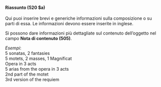 #### Riassunto (520 $a)

Qui puoi inserire brevi e generiche informazioni sulla composizione o su parti di essa. Le informazioni devono essere inserite in inglese.

Si possono dare informazioni più dettagliate sul contenuto dell’oggetto nel campo **Nota di contenuto (505)**.

_Esempi_:  
5 sonatas, 2 fantasies  
5 motets, 2 masses, 1 Magnificat  
Opera in 3 acts  
5 arias from the opera in 3 acts  
2nd part of the motet  
3rd version of the requiem